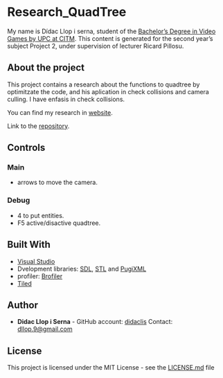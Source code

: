 # Research_QuadTree
My name is Dídac Llop i serna, student of the
[Bachelor’s Degree in Video Games by UPC at CITM](https://www.citm.upc.edu/ing/estudis/graus-videojocs/). This content is generated for the second year’s subject Project 2, under supervision of lecturer Ricard Pillosu.

## About the project

This project contains a research about the functions to quadtree by optimitzate the code, and his aplication in	check collisions and camera culling. I have enfasis in check collisions.

You can find my research in [website](https://christt105.github.io/Sprite_Ordering_and_Camera_Culling_Personal_Research/).

Link to the [repository](https://github.com/didaclis/QuadTree_Research).

## Controls

### Main

+ arrows to move the camera.

### Debug

+ 4 to put entities. 
+ F5 active/disactive quadtree.

## Built With

* [Visual Studio](https://visualstudio.microsoft.com/)
* Dvelopment libraries:  [SDL](https://www.libsdl.org/license.php), [STL](https://www.geeksforgeeks.org/the-c-standard-template-library-stl/) and [PugiXML](https://pugixml.org/)
* profiler: [Brofiler](http://www.brofiler.com/)
* [Tiled](https://www.mapeditor.org/)

## Author

* **Didac Llop i Serna** - GitHub account: [didaclis](https://github.com/didaclis) Contact: dllop.9@gmail.com

## License

This project is licensed under the MIT License - see the [LICENSE.md](https://github.com/didaclis/QuadTree_Research/blob/master/LICENSE) file
